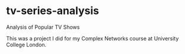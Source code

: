 # tv-series-analysis
Analysis of Popular TV Shows

This was a project I did for my Complex Networks course at University College London. 
